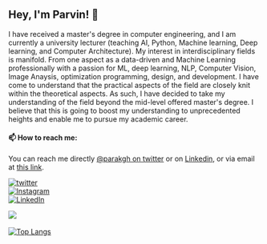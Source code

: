 ## Hey, I'm Parvin! 👋

I have received a master's degree in computer engineering, and I am currently a university lecturer (teaching AI, Python, Machine learning, Deep learning, and Computer Architecture). My interest in interdisciplinary fields is manifold. From one aspect as a data-driven and Machine Learning professionally with a passion for ML, deep learning, NLP, Computer Vision, Image Anaysis, optimization programming, design, and development. I have come to understand that the practical aspects of the field are closely knit within the theoretical aspects. As such, I have decided to take my understanding of the field beyond the mid-level offered master's degree. I believe that this is going to boost my understanding to unprecedented heights and enable me to pursue my academic career.

#### 📫 How to reach me:

You can reach me directly [@parakgh on twitter](https://twitter.com/parakgh) or on [Linkedin](https://www.linkedin.com/in/parvin-ghaffarzadeh-2a3a4211a/), or via email at [this link](mailto:pari.gh86@gmail.com).

[![twitter](https://img.shields.io/twitter/follow/MohamadAbbasi_?label=followers&logo=twitter&color=%23007ec6&style=plastic)](https://twitter.com/parakgh)  
[![Instagram](https://img.shields.io/badge/Instagram%20Page-Follow-E4405F?logo=instagram)](https://www.instagram.com/parak_gh)  
[![LinkedIn](https://img.shields.io/badge/LinkedIn-Follow-0077B5?logo=linkedin)](https://www.linkedin.com/in/parvin-ghaffarzadeh-2a3a4211a/)

![](https://github-readme-stats.vercel.app/api?username=ParvinGhaffarzadeh&count_private=true&theme=vue-dark&show_icons=true) 

[![Top Langs](https://github-readme-stats.vercel.app/api/top-langs/?username=ParvinGhaffarzadeh&hide=&layout=compact&theme=vue-dark)](https://github.com/anuraghazra/github-readme-stats)

<br />
